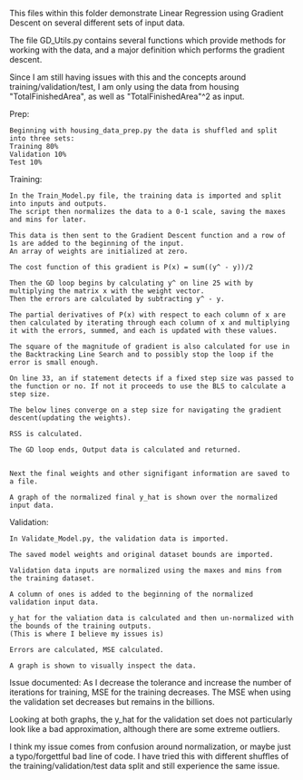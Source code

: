This files within this folder demonstrate Linear Regression using Gradient Descent on several different sets of input data.

The file GD_Utils.py contains several functions which provide methods for working with the data, and a major definition which performs the gradient descent.

Since I am still having issues with this and the concepts around training/validation/test, I am only using the data from housing "TotalFinishedArea", as well as "TotalFinishedArea"^2 as input.

Prep:

	Beginning with housing_data_prep.py the data is shuffled and split into three sets:
	Training 80%
	Validation 10%
	Test 10%

Training:
	
	In the Train_Model.py file, the training data is imported and split into inputs and outputs.
	The script then normalizes the data to a 0-1 scale, saving the maxes and mins for later.

	This data is then sent to the Gradient Descent function and a row of 1s are added to the beginning of the input.
	An array of weights are initialized at zero.

	The cost function of this gradient is P(x) = sum((y^ - y))/2

	Then the GD loop begins by calculating y^ on line 25 with by multiplying the matrix x with the weight vector. 
	Then the errors are calculated by subtracting y^ - y. 

	The partial derivatives of P(x) with respect to each column of x are then calculated by iterating through each column of x and multiplying it with the errors, summed, and each is updated with these values. 

	The square of the magnitude of gradient is also calculated for use in the Backtracking Line Search and to possibly stop the loop if the error is small enough. 

	On line 33, an if statement detects if a fixed step size was passed to the function or no. If not it proceeds to use the BLS to calculate a step size. 

	The below lines converge on a step size for navigating the gradient descent(updating the weights).

	RSS is calculated.

	The GD loop ends, Output data is calculated and returned.


	Next the final weights and other signifigant information are saved to a file.

	A graph of the normalized final y_hat is shown over the normalized input data.


Validation:
	
	In Validate_Model.py, the validation data is imported.

	The saved model weights and original dataset bounds are imported.

	Validation data inputs are normalized using the maxes and mins from the training dataset.

	A column of ones is added to the beginning of the normalized validation input data.

	y_hat for the valiation data is calculated and then un-normalized with the bounds of the training outputs.
	(This is where I believe my issues is)

	Errors are calculated, MSE calculated.

	A graph is shown to visually inspect the data. 

Issue documented:
As I decrease the tolerance and increase the number of iterations for training, MSE for the training decreases.
The  MSE when using the validation set decreases but remains in the billions. 

Looking at both graphs, the y_hat for the validation set does not particularly look like a bad approximation, although there are some extreme outliers. 

I think my issue comes from confusion around normalization, or maybe just a typo/forgettful bad line of code.
I have tried this with different shuffles of the training/validation/test data split and still experience the same issue.














